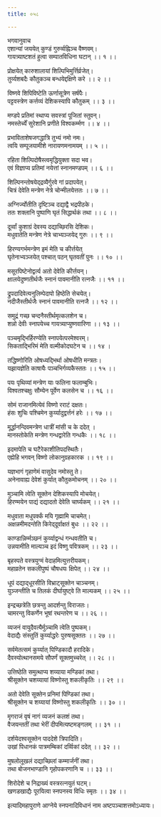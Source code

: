 ```yaml
---
title: ०५८

---
```

भगवानुवाच  
एशान्यां जययेत् कुण्डं गुरुर्व्वह्निञ्च वैष्णवम्।  
गायत्र्याष्टशतं हुत्वा सम्पातविधिना घटान् ।। १ ।।  
  
प्रोक्षयेत् कारुशालायां शिल्पिभिमुर्त्तिर्व्रजेत्।  
तुर्य्यशबदैः कौतुकञ्च बन्धयेद्दक्षिणे करे ।। २ ।।  
  
विष्णवे शिपिविष्टेति ऊर्णासूत्रेण सर्षपैः।  
पट्टवस्त्रेण कर्त्तव्यं देशिकस्यापि कौतुकम् ।। ३ ।।  
  
मण्डपे प्रतिमां स्थाप्य सवस्त्रां पूजितां स्तुवन्।  
 नमस्तेर्च्यें सुरेशानि प्रणीते विश्वकर्म्मण ।। ४ ।।  
  
प्रभाविताशेषजगद्धात्रि तुभ्यं नमो नमः।  
त्वयि सम्पूजयामीशे नारायणमनामयम् ।। ५ ।।  
  
रहिता शिल्पिदोषैस्त्वमृद्धियुक्ता सदा भव।  
एवं विज्ञाप्य प्रतिमां नयेत्तां स्नानमण्डपम् ।। ६ ।।  
  
शिल्पिनन्तोषयेद्‌द्रव्यैर्गुरवे गां प्रदापयेत्।  
चित्रं देवेति मन्त्रेण नेत्रे चोन्मीलयेत्ततः ।। ७ ।।  
  
अग्निर्ज्योतीति दृष्टिञ्च दद्याद्वै भद्रपीठके।  
ततः शक्लानि पुष्पाणि घृतं सिद्धार्थकं तथा ।। ८ ।।  
  
दूर्व्वां कुशाग्रं देवस्य दद्याच्छिरसि देशिकः।  
मधुवातेति मन्त्रेण नेत्रे चाभ्यञ्जयेद् गुरुः ।। ९ ।।  
  
हिरण्यगर्भमन्त्रेण इमं मेति च कीर्त्तयेत्  
घृतेनाभ्यञ्जयेत् पश्चात् पठन् घृतवतीं पुनः ।। १० ।।  
  
मसूरपिष्टेनोद्वर्त्य अतो देवेति कीर्त्तयन्।  
क्षालयेदुष्णतीर्थजैः स्नानं पावमानीति रत्नजैः ।। ११ ।।  
  
द्रुपदादिवेत्यनुलिम्पेदापो हिष्ठेति सेचयेत्।  
नदीजैस्तीर्थजैः स्नानं पावमानीति रत्नजै ।। १२ ।।  
  
समुद्रं गच्छ चन्दनैस्तीर्थमृत्कलशेन च।  
शन्नो देवीः स्नापयेच्च गायत्र्याप्युष्णवारिणा ।। १३ ।।  
  
पञ्चमृद्भिर्हिरण्येति स्नापयेत्परमेश्वरम्।  
सिकताद्भिरिमं मेति वल्मीकोदघटेन च ।। १४ ।  
  
तद्धिष्णोरिति ओषध्यद्भिर्था ओषधीति मन्त्रतः।  
यझायज्ञेति काषायैः पञ्चभिर्गव्यकैस्ततः ।। १५ ।।  
  
पयः पृथिव्यां मन्त्रेण याः फलिना फलाम्बुभिः।  
विश्वतश्चक्षुः सौम्येन पूर्वेण कलसेन च ।। १६ ।।  
  
सोमं राजानमित्येवं विष्णो रराटं दक्षतः।  
हंसः शुचिः पश्चिमेन कुर्य्यादुद्वर्त्तनं हरेः ।। १७ ।।  
  
मूर्द्धानन्दिवमन्त्रेण धात्रीं मांसी च के ददेत् ।  
मानस्तोकेति मन्त्रेण गन्धद्वारेति गन्धकैः ।। १८ ।।  
  
इदमापेति च घटैरेकाशीतिपदस्थितैः।  
एह्येहि भगवन् विष्णो लोकानुग्रहकारक ।। १९ ।।  
  
यज्ञभागं गृहाणेमं वासुदेव नमोस्तु ते।  
अनेनावाह्य देवेशं कुर्यात् कौतुकमोचनम् ।। २० ।।  
  
मुञ्चामि त्वेति सूक्तेन देशिकस्यापि मोचयेत्।  
हिरण्मयेन पाद्यं दद्यादतो देवेति चार्घ्यकम् ।। २१ ।।  
  
मधुवाता मधुपर्क्कं मयि गृह्मामि चाचमेत्।  
अक्षन्नमीमदन्तेति किरेद्‌दूर्वाक्षतं बुधः ।। २२ ।।  
  
काण्डान्निर्म्मञ्छनं कुर्य्याद्वन्धं गन्धवतीति च।  
उन्नयामीति माल्यञ्च इदं विष्णु पवित्रकम् ।। २३ ।।  
  
बृहस्पते वस्त्रयुग्मं वेदाहमित्युत्तरीयकम्।  
महाव्रतेन सकलीपुष्पं चौषधयः क्षिपेत् ।। २४ ।।  
  
धूपं दद्याद्‌धूरसीति विभ्राट्‌सूक्तेन चाञ्चनम्।  
युञ्जन्तीति च तिलकं दीर्घायुष्ट्वे ति माल्यकम् ।। २५ ।।  
  
इन्द्रच्छत्रेति छत्रन्तु आदर्शन्तु विराजतः।  
चामरन्तु विकर्णेन भूषां रथन्तरेण च ।। २६ ।।  
  
व्यजनं वायुदैवत्यैर्मुञ्चामि त्वेति पुष्पकम्।  
वेदाद्यैः संस्तुतिं कुर्य्याद्धरेः पुरुषसूक्ततः ।। २७ ।।  
  
सर्वमेतत्समं कुर्य्यात् पिण्डिकादौ हरादिके।  
दैवस्योत्थानसमये सौपर्णं सूक्तमुच्चरेत् ।। २८ ।।  
  
उत्तिष्ठेति समुत्थाप्य शय्याया मण्डिकां तथा।  
श्रीसूक्तेन चशय्यायां विष्णोस्तु शकलीकृतिः ।। २९ ।।  
  
अतो देवेति सूक्तेन प्रनिमां पिण्डिकां तथा।  
श्रीसूक्तेन च शय्यायां विष्णोस्तु शकलीकृतिः ।। ३० ।।  
  
मृगराजं वृषं नागं व्यजनं कलशं तथा।  
वैजयन्ततीं तथा भेरीं दीपमित्यष्टमङ्गलम् ।। ३१ ।।  
  
दर्शयेदश्वसूक्तेन पाददेशे त्रिपादिति।  
उखां पिधानकं पात्रमम्बिकां दर्व्विकां ददेत् ।। ३२ ।।  
  
मुषलोलूखलं दद्याच्छिलां कम्मार्जनीं तथा।  
तथा बोजनभाण्डानि गृहोपकरणानि च ।। ३३ ।।  
  
शिरोदेशे च निद्राख्यं वस्त्ररत्नयुतं घटम्।  
खणडखाद्यैः पूरयित्वा स्नपनस्य विधिः स्मृतः ।। ३४ ।।  
  
इत्यादिमहापुराणे आग्नेये स्नपनादिविधानं नाम अष्टपञ्चाशत्तमोऽध्यायः।